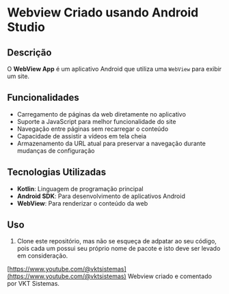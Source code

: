 # Webview Criado usando Android Studio

## Descrição

O **WebView App** é um aplicativo Android que utiliza uma `WebView` para exibir um site.

## Funcionalidades

- Carregamento de páginas da web diretamente no aplicativo
- Suporte a JavaScript para melhor funcionalidade do site
- Navegação entre páginas sem recarregar o conteúdo
- Capacidade de assistir a vídeos em tela cheia
- Armazenamento da URL atual para preservar a navegação durante mudanças de configuração

## Tecnologias Utilizadas

- **Kotlin**: Linguagem de programação principal
- **Android SDK**: Para desenvolvimento de aplicativos Android
- **WebView**: Para renderizar o conteúdo da web

## Uso

1. Clone este repositório, mas não se esqueça de adpatar ao seu código, pois cada um possui seu próprio nome de pacote e isto deve ser levado em consideração.


[https://www.youtube.com/@vktsistemas](https://www.youtube.com/@vktsistemas)
Webview criado e comentado por VKT Sistemas.
